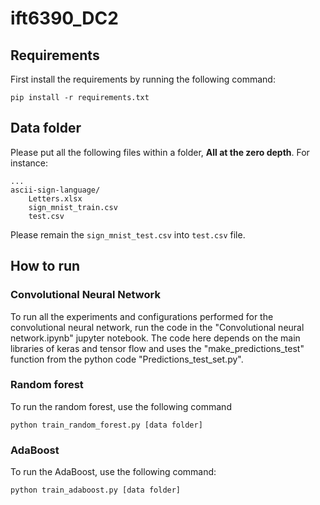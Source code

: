 # ift6390_DC2


## Requirements
First install the requirements by running the following command:
```
pip install -r requirements.txt
```

## Data folder
Please put all the following files within a folder, **All at the zero depth**. For instance:
```
...
ascii-sign-language/
    Letters.xlsx
    sign_mnist_train.csv
    test.csv
```
Please remain the ```sign_mnist_test.csv``` into ```test.csv``` file.

## How to run
### Convolutional Neural Network

To run all the experiments and configurations performed for the convolutional neural network, run the code in the "Convolutional neural network.ipynb" jupyter notebook. The code here depends on the main libraries of keras and tensor flow and uses the "make_predictions_test" function from the python code "Predictions_test_set.py".

### Random forest
To run the random forest, use the following command
```
python train_random_forest.py [data folder]
```

### AdaBoost
To run the AdaBoost, use the following command:
```
python train_adaboost.py [data folder]
```
